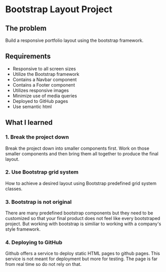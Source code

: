 # Bootstrap Layout Project

## The problem

Build a responsive portfolio layout using the bootstrap framework. 

## Requirements
* Responsive to all screen sizes
* Utilize the Bootstrap framework
* Contains a Navbar component
* Contains a Footer component
* Utilizes responsive images
* Minimize use of media queries
* Deployed to GitHub pages
* Use semantic html

## What I learned

### 1. Break the project down
Break the project down into smaller components first.  Work on those smaller components and then bring them all together to produce the final layout.

### 2. Use Bootstrap grid system
How to achieve a desired layout using Bootstrap predefined grid system classes. 

### 3. Bootstrap is not original
There are many predefined bootstrap components but they need to be customized so that your final product does not feel like every bootstraped project. But working with bootstrap is similiar to working with a company's style framework.

### 4. Deploying to GitHub
Github offers a service to deploy static HTML pages to github pages.  This service is not meant for deployment but more for testing. The page is far from real time so do not rely on that.
